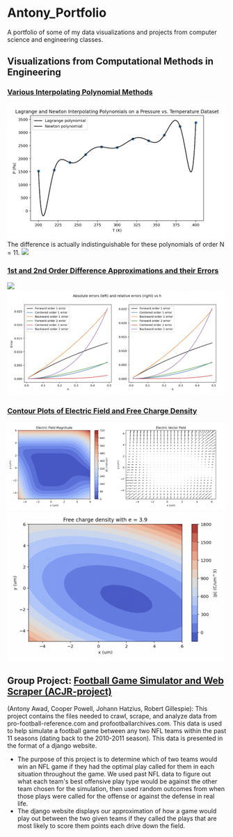 # Antony_Portfolio
A portfolio of some of my data visualizations and projects from computer science and engineering classes. 

## Visualizations from Computational Methods in Engineering
### [Various Interpolating Polynomial Methods](https://github.com/antony-git/antony-git/blob/main/Engineering/Computational_methods.py)
<img src="/images/LagrangeAndNewton.png" width="500"/>
The difference is actually indistinguishable for these polynomials of order N = 11.
<img src="/Engineering/Screen%20Shot%202022-02-07%20at%2010.44.24%20PM.png" width="500"/>

### [1st and 2nd Order Difference Approximations and their Errors](https://github.com/antony-git/antony-git/blob/main/Engineering/Computational_methods.py)
<img src="/antony-git/antony-git/blob/main/Engineering/Screen%20Shot%202022-02-07%20at%2010.48.02%20PM.png" width="500"/>
<img src="https://github.com/antony-git/antony-git/blob/main/Engineering/Screen%20Shot%202022-02-07%20at%2010.46.05%20PM.png" width="500"/>

### [Contour Plots of Electric Field and Free Charge Density](https://github.com/antony-git/antony-git/blob/main/Engineering/Computational_methods.py)
<img src="https://github.com/antony-git/antony-git/blob/main/Engineering/Screen%20Shot%202022-02-07%20at%2010.49.10%20PM.png" width="500"/>
<img src="https://github.com/antony-git/antony-git/blob/main/Engineering/Screen%20Shot%202022-02-07%20at%2010.49.29%20PM.png" width="500"/>


## Group Project: [Football Game Simulator and Web Scraper (ACJR-project)](https://github.com/antony-git/antony-git/tree/main/acjr-project-master-421b28c945b266cd97de1031bc8043d81ff8a86c)
(Antony Awad, Cooper Powell, Johann Hatzius, Robert Gillespie): This project contains the files needed to crawl, scrape, and analyze data from pro-football-reference.com and profootballarchives.com. This data is used to help simulate a football game between any two NFL teams within the past 11 seasons (dating back to the 2010-2011 season). This data is presented in the format of a django website. 
- The purpose of this project is to determine which of two teams would win an NFL game if they had the optimal play called for them in each situation throughout the game. We used past NFL data to figure out what each team's best offensive play type would be against the other team chosen for the simulation, then used random outcomes from when those plays were called for the offense or against the defense in real life. 
- The django website displays our approximation of how a game would play out between the two given teams if they called the plays that are most likely to score them points each drive down the field.
